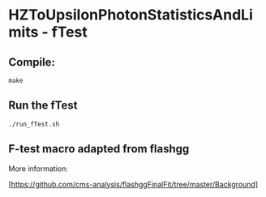 # HZToUpsilonPhotonStatisticsAndLimits - fTest

## Compile:

```make```

## Run the fTest

```./run_fTest.sh```



## F-test macro adapted from flashgg
More information:

[https://github.com/cms-analysis/flashggFinalFit/tree/master/Background]



